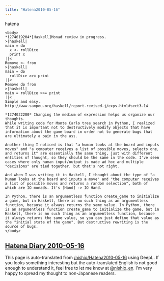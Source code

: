 ```yaml
---
title: "Hatena2010-05-16"
---
```


hatena

```
<body>
*1274019204*[Haskell]Monad review in progress.
>|haskell|
main = do
  x <- rollDice
  print x
||<
Remove <- from
>|haskell|
main = do
  rollDice >>= print 
||<
Remove do from
>|haskell|
main = rollDice >>= print 
||<
Simple and easy.
http://www.sampou.org/haskell/report-revised-j/exps.html#sect3.14

*1274022280* Changing the medium of expression helps us organize our thoughts.
While writing code for Monte Carlo tree search in Python, I realized that it is important not to destructively modify objects that have information about the game board in order not to generate bugs that are ultimately a pain in the ass.

Another thing I noticed is that "a human looks at the board and inputs moves" and "a computer receives a list of possible moves, selects one, and returns it" are essentially the same thing, just with different entities of thought, so they should be the same in the code. I've seen cases where only human input/output is made ad hoc and multiple "decisions" are tied together, but that's not right.

And when I was writing it in Haskell, I thought about the type of "a human looks at the board and inputs a move" and "the computer receives a list of possible moves and returns a random selection", both of which are IO monads. It's [Hand] -> IO Hand.

In Python, there is an argumentless function create_game to initialize a game, but in Haskell, there is no such thing as an argumentless function, because it always returns the same value. In Python, there is an argumentless function create_game to initialize the game, but in Haskell, there is no such thing as an argumentless function, because it always returns the same value, so you can just define that value as the "initial state of the game". But destructive rewriting is the source of bugs.
</body>
```


[Hatena Diary 2010-05-16](https://nishiohirokazu.hatenadiary.org/archive/2010/05/16)
---
This page is auto-translated from [/nishio/Hatena2010-05-16](https://scrapbox.io/nishio/Hatena2010-05-16) using DeepL. If you looks something interesting but the auto-translated English is not good enough to understand it, feel free to let me know at [@nishio_en](https://twitter.com/nishio_en). I'm very happy to spread my thought to non-Japanese readers.